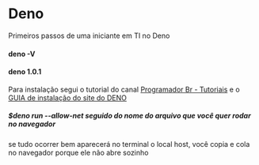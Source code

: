 # Deno
Primeiros passos de uma iniciante em TI no Deno
#### deno -V
#### deno 1.0.1

Para instalação segui o tutorial do canal [Programador Br - Tutoriais](https://youtu.be/ckwk4VdxV34) e 
o [GUIA de instalação do site do DENO](https://deno.land/#installation)


##### $deno run --allow-net    seguido do nome do arquivo que você quer rodar no navegador
se tudo ocorrer bem aparecerá no terminal o local host, você copia e cola no navegador porque ele não abre sozinho






